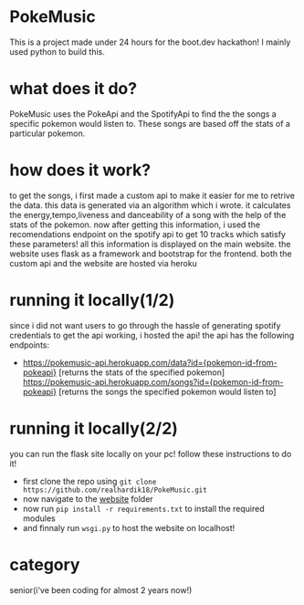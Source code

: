 # PokeMusic
This is a project made under 24 hours for the boot.dev hackathon! I mainly used python to build this.
# what does it do?
PokeMusic uses the PokeApi and the SpotifyApi to find the the songs a specific pokemon would listen to. These songs are based off the stats of a particular pokemon.
# how does it work?
to get the songs, i first made a custom api to make it easier for me to retrive the data. this data is generated via an algorithm which i wrote. it calculates the energy,tempo,liveness and danceability of a song with the help of the stats of the pokemon.
now after getting this information, i used the recomendations endpoint on the spotify api to get 10 tracks which satisfy these parameters!
all this information is displayed on the main website. the website uses flask as a framework and bootstrap for the frontend. both the custom api and the website are hosted via heroku
# running it locally(1/2)
since i did not want users to go through the hassle of generating spotify credentials to get the api working, i hosted the api!
the api has the following endpoints:
- https://pokemusic-api.herokuapp.com/data?id={pokemon-id-from-pokeapi} [returns the stats of the specified pokemon]
 https://pokemusic-api.herokuapp.com/songs?id={pokemon-id-from-pokeapi} [returns the songs the specified pokemon would listen to]
# running it locally(2/2)
you can run the flask site locally on your pc! follow these instructions to do it!
- first clone the repo using `git clone https://github.com/realhardik18/PokeMusic.git`
- now navigate to the [website](https://github.com/realhardik18/PokeMusic/tree/main/website) folder
- now run `pip install -r requirements.txt` to install the required modules
- and finnaly run `wsgi.py` to host the website on localhost! 

# category
senior(i've been coding for almost 2 years now!)
